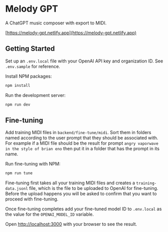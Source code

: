 # Melody GPT

A ChatGPT music composer with export to MIDI.

[https://melody-gpt.netlify.app](https://melody-gpt.netlify.app)

## Getting Started

Set up an `.env.local` file with your OpenAI API key and organization ID. See `.env.sample` for reference.

Install NPM packages:

```bash
npm install
```

Run the development server:

```bash
npm run dev
```

## Fine-tuning

Add training MIDI files in `backend/fine-tune/midi`. Sort them in folders named according to the user prompt that they should be associated with. For example if a MIDI file should be the result for prompt `angry vaporwave in the style of brian eno` then put it in a folder that has the prompt in its name.

Run fine-tuning with NPM:

```bash
npm run tune
```

Fine-tuning first takes all your training MIDI files and creates a `training-data.jsonl` file, which is the file to be uploaded to OpenAI for fine-tuning. Before the upload happens you will be asked to confirm that you want to proceed with fine-tuning.

Once fine-tuning completes add your fine-tuned model ID to `.env.local` as the value for the `OPENAI_MODEL_ID` variable.

Open [http://localhost:3000](http://localhost:3000) with your browser to see the result.
